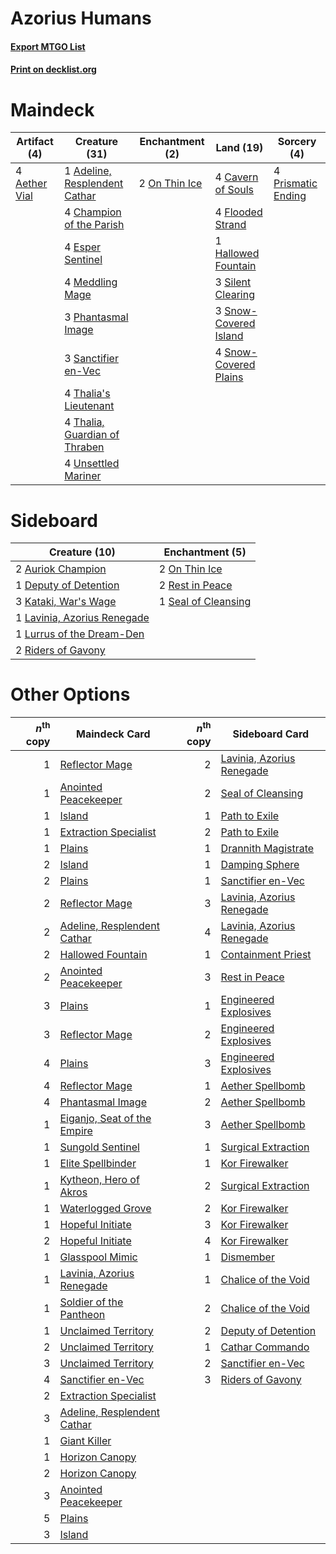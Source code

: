 # Azorius Humans

#### [Export MTGO List](../collection/Azorius%20Humans/Azorius%20Humans.txt)
#### [Print on decklist.org](http://decklist.org/?deckmain=1%09Adeline,%20Resplendent%20Cathar%0A4%09Aether%20Vial%0A4%09Cavern%20of%20Souls%0A4%09Champion%20of%20the%20Parish%0A4%09Esper%20Sentinel%0A4%09Flooded%20Strand%0A1%09Hallowed%20Fountain%0A4%09Meddling%20Mage%0A2%09On%20Thin%20Ice%0A3%09Phantasmal%20Image%0A4%09Prismatic%20Ending%0A3%09Sanctifier%20en-Vec%0A3%09Silent%20Clearing%0A3%09Snow-Covered%20Island%0A4%09Snow-Covered%20Plains%0A4%09Thalia's%20Lieutenant%0A4%09Thalia,%20Guardian%20of%20Thraben%0A4%09Unsettled%20Mariner&deckside=2%09Auriok%20Champion%0A1%09Deputy%20of%20Detention%0A3%09Kataki,%20War's%20Wage%0A1%09Lavinia,%20Azorius%20Renegade%0A1%09Lurrus%20of%20the%20Dream-Den%0A2%09On%20Thin%20Ice%0A2%09Rest%20in%20Peace%0A2%09Riders%20of%20Gavony%0A1%09Seal%20of%20Cleansing)
# Maindeck

|                                     Artifact (4)                                      |                                             Creature (31)                                              |                                    Enchantment (2)                                     |                                           Land (19)                                            |                                         Sorcery (4)                                         |
|---------------------------------------------------------------------------------------|--------------------------------------------------------------------------------------------------------|----------------------------------------------------------------------------------------|------------------------------------------------------------------------------------------------|---------------------------------------------------------------------------------------------|
|4 [Aether Vial](http://gatherer.wizards.com/Pages/Card/Details.aspx?multiverseid=48146)|1 [Adeline, Resplendent Cathar](http://gatherer.wizards.com/Pages/Card/Details.aspx?multiverseid=534751)|2 [On Thin Ice](http://gatherer.wizards.com/Pages/Card/Details.aspx?multiverseid=463969)|4 [Cavern of Souls](http://gatherer.wizards.com/Pages/Card/Details.aspx?multiverseid=278058)    |4 [Prismatic Ending](http://gatherer.wizards.com/Pages/Card/Details.aspx?multiverseid=522101)|
|                                                                                       |4 [Champion of the Parish](http://gatherer.wizards.com/Pages/Card/Details.aspx?multiverseid=409580)     |                                                                                        |4 [Flooded Strand](http://gatherer.wizards.com/Pages/Card/Details.aspx?multiverseid=405098)     |                                                                                             |
|                                                                                       |4 [Esper Sentinel](http://gatherer.wizards.com/Pages/Card/Details.aspx?multiverseid=522088)             |                                                                                        |1 [Hallowed Fountain](http://gatherer.wizards.com/Pages/Card/Details.aspx?multiverseid=97071)   |                                                                                             |
|                                                                                       |4 [Meddling Mage](http://gatherer.wizards.com/Pages/Card/Details.aspx?multiverseid=179547)              |                                                                                        |3 [Silent Clearing](http://gatherer.wizards.com/Pages/Card/Details.aspx?multiverseid=464195)    |                                                                                             |
|                                                                                       |3 [Phantasmal Image](http://gatherer.wizards.com/Pages/Card/Details.aspx?multiverseid=220099)           |                                                                                        |3 [Snow-Covered Island](http://gatherer.wizards.com/Pages/Card/Details.aspx?multiverseid=121130)|                                                                                             |
|                                                                                       |3 [Sanctifier en-Vec](http://gatherer.wizards.com/Pages/Card/Details.aspx?multiverseid=522103)          |                                                                                        |4 [Snow-Covered Plains](http://gatherer.wizards.com/Pages/Card/Details.aspx?multiverseid=121267)|                                                                                             |
|                                                                                       |4 [Thalia's Lieutenant](http://gatherer.wizards.com/Pages/Card/Details.aspx?multiverseid=409783)        |                                                                                        |                                                                                                |                                                                                             |
|                                                                                       |4 [Thalia, Guardian of Thraben](http://gatherer.wizards.com/Pages/Card/Details.aspx?multiverseid=442025)|                                                                                        |                                                                                                |                                                                                             |
|                                                                                       |4 [Unsettled Mariner](http://gatherer.wizards.com/Pages/Card/Details.aspx?multiverseid=464165)          |                                                                                        |                                                                                                |                                                                                             |


# Sideboard

|                                            Creature (10)                                             |                                       Enchantment (5)                                        |
|------------------------------------------------------------------------------------------------------|----------------------------------------------------------------------------------------------|
|2 [Auriok Champion](http://gatherer.wizards.com/Pages/Card/Details.aspx?multiverseid=72921)           |2 [On Thin Ice](http://gatherer.wizards.com/Pages/Card/Details.aspx?multiverseid=463969)      |
|1 [Deputy of Detention](http://gatherer.wizards.com/Pages/Card/Details.aspx?multiverseid=457309)      |2 [Rest in Peace](http://gatherer.wizards.com/Pages/Card/Details.aspx?multiverseid=442021)    |
|3 [Kataki, War's Wage](http://gatherer.wizards.com/Pages/Card/Details.aspx?multiverseid=382190)       |1 [Seal of Cleansing](http://gatherer.wizards.com/Pages/Card/Details.aspx?multiverseid=405369)|
|1 [Lavinia, Azorius Renegade](http://gatherer.wizards.com/Pages/Card/Details.aspx?multiverseid=457333)|                                                                                              |
|1 [Lurrus of the Dream-Den](http://gatherer.wizards.com/Pages/Card/Details.aspx?multiverseid=479746)  |                                                                                              |
|2 [Riders of Gavony](http://gatherer.wizards.com/Pages/Card/Details.aspx?multiverseid=240015)         |                                                                                              |


# Other Options

|*n*<sup>th</sup> copy|                                            Maindeck Card                                             |*n*<sup>th</sup> copy|                                           Sideboard Card                                           |
|--------------------:|------------------------------------------------------------------------------------------------------|--------------------:|----------------------------------------------------------------------------------------------------|
|                    1|[Reflector Mage](http://gatherer.wizards.com/Pages/Card/Details.aspx?multiverseid=407667)             |                    2|[Lavinia, Azorius Renegade](http://gatherer.wizards.com/Pages/Card/Details.aspx?multiverseid=457333)|
|                    1|[Anointed Peacekeeper](http://gatherer.wizards.com/Pages/Card/Details.aspx?multiverseid=574482)       |                    2|[Seal of Cleansing](http://gatherer.wizards.com/Pages/Card/Details.aspx?multiverseid=405369)        |
|                    1|[Island](http://gatherer.wizards.com/Pages/Card/Details.aspx?multiverseid=439857)                     |                    1|[Path to Exile](http://gatherer.wizards.com/Pages/Card/Details.aspx?multiverseid=220511)            |
|                    1|[Extraction Specialist](http://gatherer.wizards.com/Pages/Card/Details.aspx?multiverseid=555213)      |                    2|[Path to Exile](http://gatherer.wizards.com/Pages/Card/Details.aspx?multiverseid=220511)            |
|                    1|[Plains](http://gatherer.wizards.com/Pages/Card/Details.aspx?multiverseid=439856)                     |                    1|[Drannith Magistrate](http://gatherer.wizards.com/Pages/Card/Details.aspx?multiverseid=479531)      |
|                    2|[Island](http://gatherer.wizards.com/Pages/Card/Details.aspx?multiverseid=439857)                     |                    1|[Damping Sphere](http://gatherer.wizards.com/Pages/Card/Details.aspx?multiverseid=443101)           |
|                    2|[Plains](http://gatherer.wizards.com/Pages/Card/Details.aspx?multiverseid=439856)                     |                    1|[Sanctifier en-Vec](http://gatherer.wizards.com/Pages/Card/Details.aspx?multiverseid=522103)        |
|                    2|[Reflector Mage](http://gatherer.wizards.com/Pages/Card/Details.aspx?multiverseid=407667)             |                    3|[Lavinia, Azorius Renegade](http://gatherer.wizards.com/Pages/Card/Details.aspx?multiverseid=457333)|
|                    2|[Adeline, Resplendent Cathar](http://gatherer.wizards.com/Pages/Card/Details.aspx?multiverseid=534751)|                    4|[Lavinia, Azorius Renegade](http://gatherer.wizards.com/Pages/Card/Details.aspx?multiverseid=457333)|
|                    2|[Hallowed Fountain](http://gatherer.wizards.com/Pages/Card/Details.aspx?multiverseid=97071)           |                    1|[Containment Priest](http://gatherer.wizards.com/Pages/Card/Details.aspx?multiverseid=389470)       |
|                    2|[Anointed Peacekeeper](http://gatherer.wizards.com/Pages/Card/Details.aspx?multiverseid=574482)       |                    3|[Rest in Peace](http://gatherer.wizards.com/Pages/Card/Details.aspx?multiverseid=442021)            |
|                    3|[Plains](http://gatherer.wizards.com/Pages/Card/Details.aspx?multiverseid=439856)                     |                    1|[Engineered Explosives](http://gatherer.wizards.com/Pages/Card/Details.aspx?multiverseid=50139)     |
|                    3|[Reflector Mage](http://gatherer.wizards.com/Pages/Card/Details.aspx?multiverseid=407667)             |                    2|[Engineered Explosives](http://gatherer.wizards.com/Pages/Card/Details.aspx?multiverseid=50139)     |
|                    4|[Plains](http://gatherer.wizards.com/Pages/Card/Details.aspx?multiverseid=439856)                     |                    3|[Engineered Explosives](http://gatherer.wizards.com/Pages/Card/Details.aspx?multiverseid=50139)     |
|                    4|[Reflector Mage](http://gatherer.wizards.com/Pages/Card/Details.aspx?multiverseid=407667)             |                    1|[Aether Spellbomb](http://gatherer.wizards.com/Pages/Card/Details.aspx?multiverseid=220525)         |
|                    4|[Phantasmal Image](http://gatherer.wizards.com/Pages/Card/Details.aspx?multiverseid=220099)           |                    2|[Aether Spellbomb](http://gatherer.wizards.com/Pages/Card/Details.aspx?multiverseid=220525)         |
|                    1|[Eiganjo, Seat of the Empire](http://gatherer.wizards.com/Pages/Card/Details.aspx?multiverseid=548581)|                    3|[Aether Spellbomb](http://gatherer.wizards.com/Pages/Card/Details.aspx?multiverseid=220525)         |
|                    1|[Sungold Sentinel](http://gatherer.wizards.com/Pages/Card/Details.aspx?multiverseid=534795)           |                    1|[Surgical Extraction](http://gatherer.wizards.com/Pages/Card/Details.aspx?multiverseid=397706)      |
|                    1|[Elite Spellbinder](http://gatherer.wizards.com/Pages/Card/Details.aspx?multiverseid=513494)          |                    1|[Kor Firewalker](http://gatherer.wizards.com/Pages/Card/Details.aspx?multiverseid=442010)           |
|                    1|[Kytheon, Hero of Akros](http://gatherer.wizards.com/Pages/Card/Details.aspx?multiverseid=398428)     |                    2|[Surgical Extraction](http://gatherer.wizards.com/Pages/Card/Details.aspx?multiverseid=397706)      |
|                    1|[Waterlogged Grove](http://gatherer.wizards.com/Pages/Card/Details.aspx?multiverseid=464198)          |                    2|[Kor Firewalker](http://gatherer.wizards.com/Pages/Card/Details.aspx?multiverseid=442010)           |
|                    1|[Hopeful Initiate](http://gatherer.wizards.com/Pages/Card/Details.aspx?multiverseid=540850)           |                    3|[Kor Firewalker](http://gatherer.wizards.com/Pages/Card/Details.aspx?multiverseid=442010)           |
|                    2|[Hopeful Initiate](http://gatherer.wizards.com/Pages/Card/Details.aspx?multiverseid=540850)           |                    4|[Kor Firewalker](http://gatherer.wizards.com/Pages/Card/Details.aspx?multiverseid=442010)           |
|                    1|[Glasspool Mimic](http://gatherer.wizards.com/Pages/Card/Details.aspx?multiverseid=491688)            |                    1|[Dismember](http://gatherer.wizards.com/Pages/Card/Details.aspx?multiverseid=382182)                |
|                    1|[Lavinia, Azorius Renegade](http://gatherer.wizards.com/Pages/Card/Details.aspx?multiverseid=457333)  |                    1|[Chalice of the Void](http://gatherer.wizards.com/Pages/Card/Details.aspx?multiverseid=442211)      |
|                    1|[Soldier of the Pantheon](http://gatherer.wizards.com/Pages/Card/Details.aspx?multiverseid=373529)    |                    2|[Chalice of the Void](http://gatherer.wizards.com/Pages/Card/Details.aspx?multiverseid=442211)      |
|                    1|[Unclaimed Territory](http://gatherer.wizards.com/Pages/Card/Details.aspx?multiverseid=435419)        |                    2|[Deputy of Detention](http://gatherer.wizards.com/Pages/Card/Details.aspx?multiverseid=457309)      |
|                    2|[Unclaimed Territory](http://gatherer.wizards.com/Pages/Card/Details.aspx?multiverseid=435419)        |                    1|[Cathar Commando](http://gatherer.wizards.com/Pages/Card/Details.aspx?multiverseid=534764)          |
|                    3|[Unclaimed Territory](http://gatherer.wizards.com/Pages/Card/Details.aspx?multiverseid=435419)        |                    2|[Sanctifier en-Vec](http://gatherer.wizards.com/Pages/Card/Details.aspx?multiverseid=522103)        |
|                    4|[Sanctifier en-Vec](http://gatherer.wizards.com/Pages/Card/Details.aspx?multiverseid=522103)          |                    3|[Riders of Gavony](http://gatherer.wizards.com/Pages/Card/Details.aspx?multiverseid=240015)         |
|                    2|[Extraction Specialist](http://gatherer.wizards.com/Pages/Card/Details.aspx?multiverseid=555213)      |                     |                                                                                                    |
|                    3|[Adeline, Resplendent Cathar](http://gatherer.wizards.com/Pages/Card/Details.aspx?multiverseid=534751)|                     |                                                                                                    |
|                    1|[Giant Killer](http://gatherer.wizards.com/Pages/Card/Details.aspx?multiverseid=472976)               |                     |                                                                                                    |
|                    1|[Horizon Canopy](http://gatherer.wizards.com/Pages/Card/Details.aspx?multiverseid=409571)             |                     |                                                                                                    |
|                    2|[Horizon Canopy](http://gatherer.wizards.com/Pages/Card/Details.aspx?multiverseid=409571)             |                     |                                                                                                    |
|                    3|[Anointed Peacekeeper](http://gatherer.wizards.com/Pages/Card/Details.aspx?multiverseid=574482)       |                     |                                                                                                    |
|                    5|[Plains](http://gatherer.wizards.com/Pages/Card/Details.aspx?multiverseid=439856)                     |                     |                                                                                                    |
|                    3|[Island](http://gatherer.wizards.com/Pages/Card/Details.aspx?multiverseid=439857)                     |                     |                                                                                                    |


